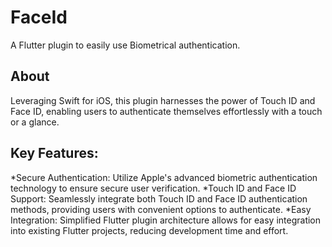 # FaceId

A Flutter plugin to easily use Biometrical authentication.
## About

Leveraging Swift for iOS, this plugin harnesses the power of Touch ID and Face ID, enabling users to authenticate themselves effortlessly with a touch or a glance.

## Key Features:

*Secure Authentication: Utilize Apple's advanced biometric authentication technology to ensure secure user verification.
*Touch ID and Face ID Support: Seamlessly integrate both Touch ID and Face ID authentication methods, providing users with convenient options to authenticate.
*Easy Integration: Simplified Flutter plugin architecture allows for easy integration into existing Flutter projects, reducing development time and effort.

